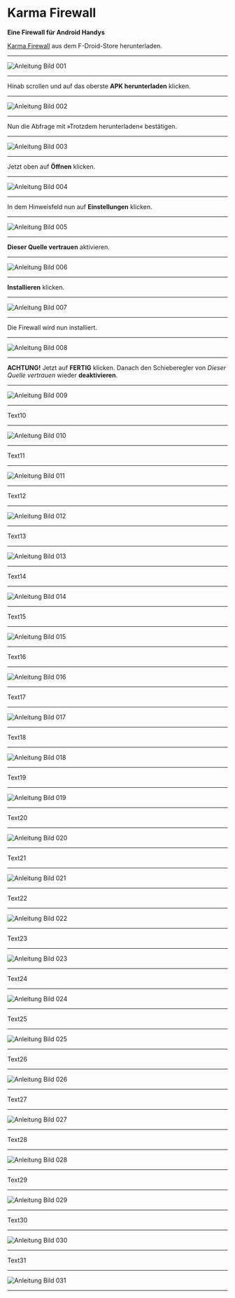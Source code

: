 # Karma Firewall
**Eine Firewall für Android Handys**

[Karma Firewall](https://f-droid.org/de/packages/net.stargw.fok/) aus dem F-Droid-Store herunterladen.

----

![Anleitung Bild 001](img/anleitung_karma_fw_firewall_001.jpg)

---

Hinab scrollen und auf das oberste **APK herunterladen** klicken.

----

![Anleitung Bild 002](img/anleitung_karma_fw_firewall_002.jpg)

---

Nun die Abfrage mit »Trotzdem herunterladen« bestätigen.

----

![Anleitung Bild 003](img/anleitung_karma_fw_firewall_003.jpg)

---

Jetzt oben auf **Öffnen** klicken.

----

![Anleitung Bild 004](img/anleitung_karma_fw_firewall_004.jpg)

---

In dem Hinweisfeld nun auf **Einstellungen** klicken.

----

![Anleitung Bild 005](img/anleitung_karma_fw_firewall_005.jpg)

---

**Dieser Quelle vertrauen** aktivieren.

----

![Anleitung Bild 006](img/anleitung_karma_fw_firewall_006.jpg)

---

**Installieren** klicken.

----

![Anleitung Bild 007](img/anleitung_karma_fw_firewall_007.jpg)

---

Die Firewall wird nun installiert.

----

![Anleitung Bild 008](img/anleitung_karma_fw_firewall_008.jpg)

---

**ACHTUNG!** Jetzt auf **FERTIG** klicken. Danach den Schieberegler von _Dieser Quelle vertrauen_ wieder **deaktivieren**. 

----

![Anleitung Bild 009](img/anleitung_karma_fw_firewall_009.jpg)

---

Text10

----

![Anleitung Bild 010](img/anleitung_karma_fw_firewall_010.jpg)

---

Text11

----

![Anleitung Bild 011](img/anleitung_karma_fw_firewall_011.jpg)

---

Text12

----

![Anleitung Bild 012](img/anleitung_karma_fw_firewall_012.jpg)

---

Text13

----

![Anleitung Bild 013](img/anleitung_karma_fw_firewall_013.jpg)

---

Text14

----

![Anleitung Bild 014](img/anleitung_karma_fw_firewall_014.jpg)

---

Text15

----

![Anleitung Bild 015](img/anleitung_karma_fw_firewall_015.jpg)

---

Text16

----

![Anleitung Bild 016](img/anleitung_karma_fw_firewall_016.jpg)

---

Text17

----

![Anleitung Bild 017](img/anleitung_karma_fw_firewall_017.jpg)

---

Text18

----

![Anleitung Bild 018](img/anleitung_karma_fw_firewall_018.jpg)

---

Text19

----

![Anleitung Bild 019](img/anleitung_karma_fw_firewall_019.jpg)

---

Text20

----

![Anleitung Bild 020](img/anleitung_karma_fw_firewall_020.jpg)

---

Text21

----

![Anleitung Bild 021](img/anleitung_karma_fw_firewall_021.jpg)

---

Text22

----

![Anleitung Bild 022](img/anleitung_karma_fw_firewall_022.jpg)

---

Text23

----

![Anleitung Bild 023](img/anleitung_karma_fw_firewall_023.jpg)

---

Text24

----

![Anleitung Bild 024](img/anleitung_karma_fw_firewall_024.jpg)

---

Text25

----

![Anleitung Bild 025](img/anleitung_karma_fw_firewall_025.jpg)

---

Text26

----

![Anleitung Bild 026](img/anleitung_karma_fw_firewall_026.jpg)

---

Text27

----

![Anleitung Bild 027](img/anleitung_karma_fw_firewall_027.jpg)

---

Text28

----

![Anleitung Bild 028](img/anleitung_karma_fw_firewall_028.jpg)

---

Text29

----

![Anleitung Bild 029](img/anleitung_karma_fw_firewall_029.jpg)

---

Text30

----

![Anleitung Bild 030](img/anleitung_karma_fw_firewall_030.jpg)

---

Text31

----

![Anleitung Bild 031](img/anleitung_karma_fw_firewall_031.jpg)

---
